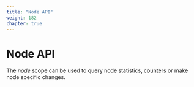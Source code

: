 ```yaml
---
title: "Node API"
weight: 182
chapter: true
---
```


# Node API

The *node* scope can be used to query node statistics, counters or make
node specific changes.
